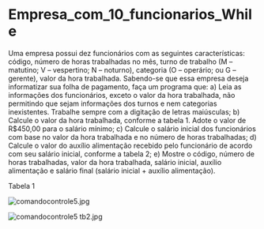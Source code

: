 # Empresa_com_10_funcionarios_While

Uma empresa possui dez funcionários com as seguintes características: código, número de horas trabalhadas no mês, turno de trabalho (M – matutino; V – vespertino; N – noturno), categoria (O – operário; ou G – gerente), valor da hora trabalhada. Sabendo-se que essa empresa deseja informatizar sua folha de pagamento, faça um programa que: a) Leia as informações dos funcionários, exceto o valor da hora trabalhada, não permitindo que sejam informações dos turnos e nem categorias inexistentes. Trabalhe sempre com a digitação de letras maiúsculas; b) Calcule o valor da hora trabalhada, conforme a tabela 1. Adote o valor de R$450,00 para o salário mínimo; c) Calcule o salário inicial dos funcionários com base no valor da hora trabalhada e no número de horas trabalhadas; d) Calcule o valor do auxílio alimentação recebido pelo funcionário de acordo com seu salário inicial, conforme a tabela 2; e) Mostre o código, número de horas trabalhadas, valor da hora trabalhada, salário inicial, auxílio alimentação e salário final (salário inicial + auxílio alimentação).

Tabela 1

![comandocontrole5.jpg](https://canvas.instructure.com/courses/4721620/files/178251068/preview)

![comandocontrole5 tb2.jpg](https://canvas.instructure.com/courses/4721620/files/178251069/preview)
